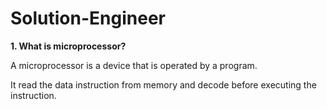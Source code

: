 # Solution-Engineer

<div>
  <b>1. What is microprocessor?</b>
  <p>A microprocessor is a device that is operated by a program.</p>
  <p>It read the data instruction from memory and decode before executing the instruction.</p>
</div>

